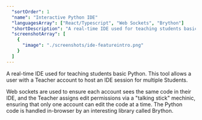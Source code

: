 ```yaml
---
  "sortOrder": 1
  "name": "Interactive Python IDE"
  "languagesArray": ["React/Typescript", "Web Sockets", "Brython"]
  "shortDescription": "A real-time IDE used for teaching students basic Python."
  "screenshotArray": [
    {
      "image": "./screenshots/ide-featureintro.png"
    }
  ]
---
```


A real-time IDE used for teaching students basic Python. This tool allows a user with a Teacher account to host an IDE session for multiple Students.

Web sockets are used to ensure each account sees the same code in their IDE, and the Teacher assigns edit permissions via a "talking stick" mechinic, ensuring that only one account can edit the code at a time. The Python code is handled in-browser by an interesting library called Brython.
